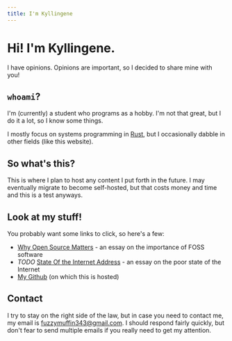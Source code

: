 ```yaml
---
title: I'm Kyllingene
---
```


# Hi! I'm Kyllingene.

I have opinions. Opinions are important, so I decided to share mine with
you!

## `whoami`?

I'm (currently) a student who programs as a hobby. I'm not that great, but I do
it a lot, so I know some things.

I mostly focus on systems programming in [Rust](https://rust-lang.org), but I occasionally dabble in
other fields (like this website).

## So what's this?

This is where I plan to host any content I put forth in the future. I may
eventually migrate to become self-hosted, but that costs money and time and this
is a test anyways.

## Look at my stuff!

You probably want some links to click, so here's a few:

- [Why Open Source Matters](./essays/why-open-source-matters.html) - an essay on the importance of FOSS software
- *TODO* [State Of the Internet Address]() - an essay on the poor state of the Internet
- [My Github](https://github.com/Kyllingene) (on which this is hosted)

## Contact

I try to stay on the right side of the law, but in case you need to contact me,
my email is [fuzzymuffin343@gmail.com](mailto:fuzzymuffin343@gmail.com). I
should respond fairly quickly, but don't fear to send multiple emails if you
really need to get my attention.

